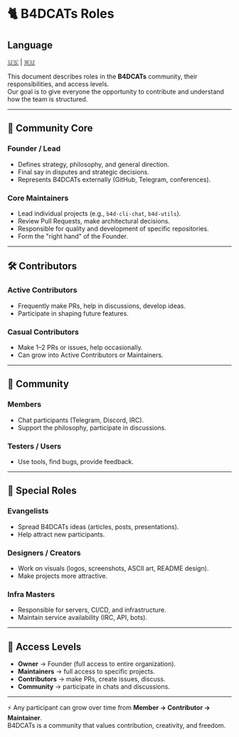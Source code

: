 # 🐈 B4DCATs Roles

## Language
[🇺🇸](ROLES.md) | [🇷🇺](languages/RU/ROLES.md)

This document describes roles in the **B4DCATs** community, their responsibilities, and access levels.  
Our goal is to give everyone the opportunity to contribute and understand how the team is structured.  

---

## 🎩 Community Core

### Founder / Lead
- Defines strategy, philosophy, and general direction.
- Final say in disputes and strategic decisions.
- Represents B4DCATs externally (GitHub, Telegram, conferences).

### Core Maintainers
- Lead individual projects (e.g., `b4d-cli-chat`, `b4d-utils`).
- Review Pull Requests, make architectural decisions.
- Responsible for quality and development of specific repositories.
- Form the "right hand" of the Founder.

---

## 🛠 Contributors

### Active Contributors
- Frequently make PRs, help in discussions, develop ideas.
- Participate in shaping future features.

### Casual Contributors
- Make 1–2 PRs or issues, help occasionally.
- Can grow into Active Contributors or Maintainers.

---

## 👥 Community

### Members
- Chat participants (Telegram, Discord, IRC).
- Support the philosophy, participate in discussions.

### Testers / Users
- Use tools, find bugs, provide feedback.

---

## 📢 Special Roles

### Evangelists
- Spread B4DCATs ideas (articles, posts, presentations).
- Help attract new participants.

### Designers / Creators
- Work on visuals (logos, screenshots, ASCII art, README design).
- Make projects more attractive.

### Infra Masters
- Responsible for servers, CI/CD, and infrastructure.
- Maintain service availability (IRC, API, bots).

---

## 🔑 Access Levels
- **Owner** → Founder (full access to entire organization).  
- **Maintainers** → full access to specific projects.  
- **Contributors** → make PRs, create issues, discuss.  
- **Community** → participate in chats and discussions.  

---

⚡ Any participant can grow over time from **Member → Contributor → Maintainer**.  
B4DCATs is a community that values contribution, creativity, and freedom.